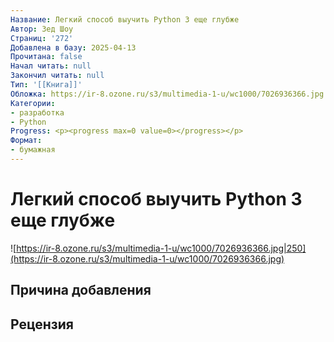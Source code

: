 ```yaml
---
Название: Легкий способ выучить Python 3 еще глубже
Автор: Зед Шоу
Страниц: '272'
Добавлена в базу: 2025-04-13
Прочитана: false
Начал читать: null
Закончил читать: null
Тип: '[[Книга]]'
Обложка: https://ir-8.ozone.ru/s3/multimedia-1-u/wc1000/7026936366.jpg
Категории:
- разработка
- Python
Progress: <p><progress max=0 value=0></progress></p>
Формат:
- бумажная
---
```

# Легкий способ выучить Python 3 еще глубже

![https://ir-8.ozone.ru/s3/multimedia-1-u/wc1000/7026936366.jpg|250](https://ir-8.ozone.ru/s3/multimedia-1-u/wc1000/7026936366.jpg)

## Причина добавления


## Рецензия
